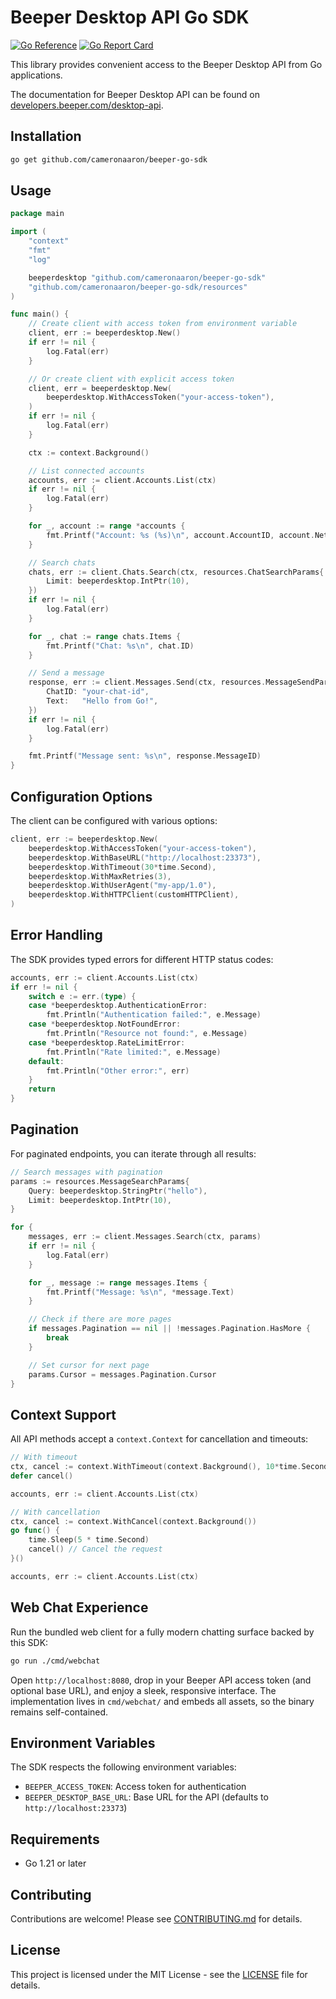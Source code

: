 # Beeper Desktop API Go SDK

[![Go Reference](https://pkg.go.dev/badge/github.com/cameronaaron/beeper-go-sdk.svg)](https://pkg.go.dev/github.com/cameronaaron/beeper-go-sdk)
[![Go Report Card](https://goreportcard.com/badge/github.com/cameronaaron/beeper-go-sdk)](https://goreportcard.com/report/github.com/cameronaaron/beeper-go-sdk)

This library provides convenient access to the Beeper Desktop API from Go applications.

The documentation for Beeper Desktop API can be found on [developers.beeper.com/desktop-api](https://developers.beeper.com/desktop-api/).

## Installation

```bash
go get github.com/cameronaaron/beeper-go-sdk
```

## Usage

```go
package main

import (
    "context"
    "fmt"
    "log"

    beeperdesktop "github.com/cameronaaron/beeper-go-sdk"
    "github.com/cameronaaron/beeper-go-sdk/resources"
)

func main() {
    // Create client with access token from environment variable
    client, err := beeperdesktop.New()
    if err != nil {
        log.Fatal(err)
    }

    // Or create client with explicit access token
    client, err = beeperdesktop.New(
        beeperdesktop.WithAccessToken("your-access-token"),
    )
    if err != nil {
        log.Fatal(err)
    }

    ctx := context.Background()

    // List connected accounts
    accounts, err := client.Accounts.List(ctx)
    if err != nil {
        log.Fatal(err)
    }

    for _, account := range *accounts {
        fmt.Printf("Account: %s (%s)\n", account.AccountID, account.Network)
    }

    // Search chats
    chats, err := client.Chats.Search(ctx, resources.ChatSearchParams{
        Limit: beeperdesktop.IntPtr(10),
    })
    if err != nil {
        log.Fatal(err)
    }

    for _, chat := range chats.Items {
        fmt.Printf("Chat: %s\n", chat.ID)
    }

    // Send a message
    response, err := client.Messages.Send(ctx, resources.MessageSendParams{
        ChatID: "your-chat-id",
        Text:   "Hello from Go!",
    })
    if err != nil {
        log.Fatal(err)
    }

    fmt.Printf("Message sent: %s\n", response.MessageID)
}
```

## Configuration Options

The client can be configured with various options:

```go
client, err := beeperdesktop.New(
    beeperdesktop.WithAccessToken("your-access-token"),
    beeperdesktop.WithBaseURL("http://localhost:23373"),
    beeperdesktop.WithTimeout(30*time.Second),
    beeperdesktop.WithMaxRetries(3),
    beeperdesktop.WithUserAgent("my-app/1.0"),
    beeperdesktop.WithHTTPClient(customHTTPClient),
)
```

## Error Handling

The SDK provides typed errors for different HTTP status codes:

```go
accounts, err := client.Accounts.List(ctx)
if err != nil {
    switch e := err.(type) {
    case *beeperdesktop.AuthenticationError:
        fmt.Println("Authentication failed:", e.Message)
    case *beeperdesktop.NotFoundError:
        fmt.Println("Resource not found:", e.Message)
    case *beeperdesktop.RateLimitError:
        fmt.Println("Rate limited:", e.Message)
    default:
        fmt.Println("Other error:", err)
    }
    return
}
```

## Pagination

For paginated endpoints, you can iterate through all results:

```go
// Search messages with pagination
params := resources.MessageSearchParams{
    Query: beeperdesktop.StringPtr("hello"),
    Limit: beeperdesktop.IntPtr(10),
}

for {
    messages, err := client.Messages.Search(ctx, params)
    if err != nil {
        log.Fatal(err)
    }

    for _, message := range messages.Items {
        fmt.Printf("Message: %s\n", *message.Text)
    }

    // Check if there are more pages
    if messages.Pagination == nil || !messages.Pagination.HasMore {
        break
    }

    // Set cursor for next page
    params.Cursor = messages.Pagination.Cursor
}
```

## Context Support

All API methods accept a `context.Context` for cancellation and timeouts:

```go
// With timeout
ctx, cancel := context.WithTimeout(context.Background(), 10*time.Second)
defer cancel()

accounts, err := client.Accounts.List(ctx)

// With cancellation
ctx, cancel := context.WithCancel(context.Background())
go func() {
    time.Sleep(5 * time.Second)
    cancel() // Cancel the request
}()

accounts, err := client.Accounts.List(ctx)
```

## Web Chat Experience

Run the bundled web client for a fully modern chatting surface backed by this SDK:

```bash
go run ./cmd/webchat
```

Open `http://localhost:8080`, drop in your Beeper API access token (and optional base URL), and enjoy a sleek, responsive interface. The implementation lives in `cmd/webchat/` and embeds all assets, so the binary remains self-contained.

## Environment Variables

The SDK respects the following environment variables:

- `BEEPER_ACCESS_TOKEN`: Access token for authentication
- `BEEPER_DESKTOP_BASE_URL`: Base URL for the API (defaults to `http://localhost:23373`)

## Requirements

- Go 1.21 or later

## Contributing

Contributions are welcome! Please see [CONTRIBUTING.md](CONTRIBUTING.md) for details.

## License

This project is licensed under the MIT License - see the [LICENSE](LICENSE) file for details.

